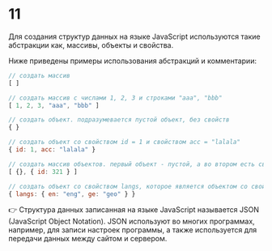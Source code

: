 # 11 

Для создания структур данных на языке JavaScript используются такие абстракции как, массивы, объекты и свойства. 

Ниже приведены примеры использования абстракций и комментарии:

```jsx
// создать массив
[ ]             

// создать массив с числами 1, 2, 3 и строками "aaa", "bbb"
[ 1, 2, 3, "aaa", "bbb" ]             

// создать объект. подразумевается пустой объект, без свойств
{ }             

// создать объект со свойством id = 1 и свойством acc = "lalala"
{ id: 1, acc: "lalala" }             

// создать массив объектов. первый объект - пустой, а во втором есть свойство id = 321.
[ {}, { id: 321 } ]             

// создать объект со свойством langs, которое является объектом со свойствами en = "eng" и ge = "geo".
{ langs: { en: "eng", ge: "geo" } }  
```

&#x1F449; Cтруктура данных записанная на языке JavaScript называется JSON (JavaScript Object Notation). 
JSON используют во многих программах, например, для записи настроек программы, а также используется для передачи данных между сайтом и сервером.
